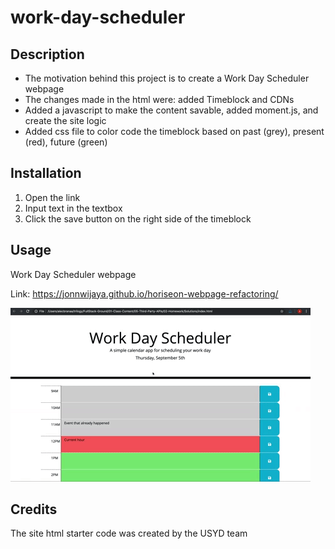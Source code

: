 # work-day-scheduler

## Description
- The motivation behind this project is to create a Work Day Scheduler webpage
- The changes made in the html were: added Timeblock and CDNs
- Added a javascript to make the content savable, added moment.js, and create the site logic
- Added css file to color code the timeblock based on past (grey), present (red), future (green)

## Installation

1. Open the link
2. Input text in the textbox
3. Click the save button on the right side of the timeblock

## Usage

Work Day Scheduler webpage

Link: https://jonnwijaya.github.io/horiseon-webpage-refactoring/

![Screenshot of the site](Assets/images/demo.gif)

## Credits

The site html starter code was created by the USYD team